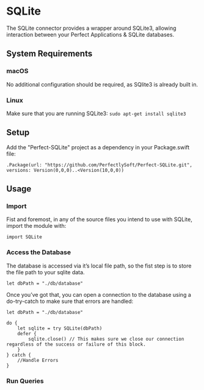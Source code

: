 # SQLite

The SQLite connector provides a wrapper around SQLite3, allowing interaction between your Perfect Applications &amp; SQLite databases. 

## System Requirements

### macOS

No additional configuration should be required, as SQlite3 is already built in. 

### Linux 
Make sure that you are running SQLite3:
`sudo apt-get install sqlite3`

## Setup

Add the "Perfect-SQLite" project as a dependency in your Package.swift file:

`.Package(url: "https://github.com/PerfectlySoft/Perfect-SQLite.git", versions: Version(0,0,0)..<Version(10,0,0))`

## Usage

### Import

Fist and foremost, in any of the source files you intend to use with SQLite, import the module with: 

`import SQLite`

### Access the Database

The database is accessed via it’s local file path, so the fist step is to store the file path to your sqlite data. 

`let dbPath = "./db/database"`

Once you’ve got that, you can open a connection to the database using a do-try-catch to make sure that errors are handled: 

```
let dbPath = "./db/database"

do {
	let sqlite = try SQLite(dbPath)
	defer {
		sqlite.close() // This makes sure we close our connection regardless of the success or failure of this block. 
	}
} catch {
	//Handle Errors
}
```

### Run Queries


